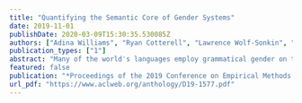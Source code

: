 ```yaml
---
title: "Quantifying the Semantic Core of Gender Systems"
date: 2019-11-01
publishDate: 2020-03-09T15:30:35.530085Z
authors: ["Adina Williams", "Ryan Cotterell", "Lawrence Wolf-Sonkin", "Damian Blasi", "Hanna Wallach"]
publication_types: ["1"]
abstract: "Many of the world′s languages employ grammatical gender on the lexeme. For instance, in Spanish, house ``casa″ is feminine, whereas the word for paper ``papel″ is masculine. To a speaker of a genderless language, this categorization seems to exist with neither rhyme nor reason. But, is the association of nouns to gender classes truly arbitrary? In this work, we present the first large-scale investigation of the arbitrariness of gender assignment that uses canonical correlation analysis as a method for correlating the gender of inanimate nouns with their lexical semantic meaning. We find that the gender systems of 18 languages exhibit a significant correlation with an externally grounded definition of lexical semantics."
featured: false
publication: "*Proceedings of the 2019 Conference on Empirical Methods in Natural Language Processing and the 9th International Joint Conference on Natural Language Processing*"
url_pdf: "https://www.aclweb.org/anthology/D19-1577.pdf"
---
```



